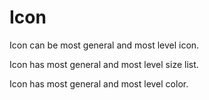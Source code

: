 # Icon

Icon can be most general and most level icon.

Icon has most general and most level size list.

Icon has most general and most level color.